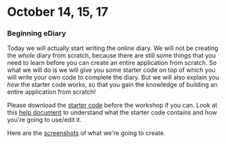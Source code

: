 October 14, 15, 17
=====================

### Beginning eDiary

Today we will actually start writing the online diary. 
We will not be creating the *whole* diary from scratch, because
there are still some things that you need to learn before you can
create an entire application from scratch. So what we will do is
we will give you some starter code on top of which
you will write your own code to complete the diary. But we will also
explain you *how* the starter code works, so that you gain the knowledge
of building an entire application from scratch! 

Please download the [starter code](../starter.zip) before the workshop
if you can. Look at this [help document](help.html) to understand what the starter code contains and
how you're going to use/edit it. 

Here are the [screenshots](shots.html) of what we're going to create. 

